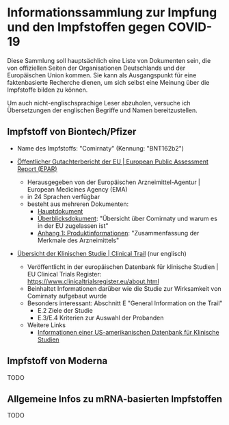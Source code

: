 # Informationssammlung zur Impfung und den Impfstoffen gegen COVID-19
Diese Sammlung soll hauptsächlich eine Liste von Dokumenten sein, die von offiziellen Seiten der Organisationen Deutschlands und der Europäischen Union kommen.
Sie kann als Ausgangspunkt für eine faktenbasierte Recherche dienen, um sich selbst eine Meinung über die Impfstoffe bilden zu können.

Um auch nicht-englischsprachige Leser abzuholen, versuche ich Übersetzungen der englischen Begriffe und Namen bereitzustellen.

## Impfstoff von Biontech/Pfizer
- Name des Impfstoffs: "Comirnaty" (Kennung: "BNT162b2")
- [Öffentlicher Gutachterbericht der EU | European Public Assessment Report (EPAR)](https://www.ema.europa.eu/en/medicines/human/EPAR/comirnaty)
  - Herausgegeben von der Europäischen Arzneimittel-Agentur | European Medicines Agency (EMA)
  - in 24 Sprachen verfügbar
  - besteht aus mehreren Dokumenten:
    - [Hauptdokument](https://www.ema.europa.eu/en/documents/assessment-report/comirnaty-epar-public-assessment-report_en.pdf)
    - [Überblicksdokument](https://www.ema.europa.eu/en/documents/overview/comirnaty-epar-medicine-overview_de.pdf): "Übersicht über Comirnaty und warum es in der EU zugelassen ist"
    - [Anhang 1: Produktinformationen](https://www.ema.europa.eu/en/documents/product-information/comirnaty-epar-product-information_de.pdf): "Zusammenfassung der Merkmale des Arzneimittels"
    
- [Übersicht der Klinischen Studie | Clinical Trail](https://www.clinicaltrialsregister.eu/ctr-search/trial/2020-002641-42/DE) (nur englisch)
  - Veröffentlicht in der europäischen Datenbank für klinische Studien | EU Clinical Trials Register: https://www.clinicaltrialsregister.eu/about.html
  - Beinhaltet Informationen darüber wie die Studie zur Wirksamkeit von Comirnaty aufgebaut wurde
  - Besonders interessant: Abschnitt E "General Information on the Trail"
    - E.2 Ziele der Studie
    - E.3/E.4 Kriterien zur Auswahl der Probanden
  - Weitere Links
    - [Informationen einer US-amerikanischen Datenbank für Klinische Studien](https://clinicaltrials.gov/ct2/show/NCT04368728?term=BNT162b2&cond=SARS&phase=12&draw=2&rank=2)

    

## Impfstoff von Moderna
TODO

## Allgemeine Infos zu mRNA-basierten Impfstoffen
TODO
